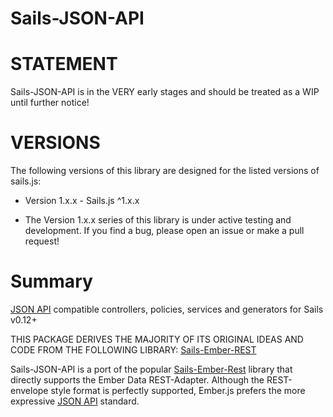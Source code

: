 Sails-JSON-API
======================

# STATEMENT

Sails-JSON-API is in the VERY early stages and should be treated as a WIP until further notice!

# VERSIONS

The following versions of this library are designed for the listed versions of sails.js:

* Version 1.x.x - Sails.js ^1.x.x

- The Version 1.x.x series of this library is under active testing and development. If you find a bug, please open an issue or make a pull request!

# Summary

[JSON API](http://jsonapi.org/) compatible controllers, policies, services and generators for Sails v0.12+

THIS PACKAGE DERIVES THE MAJORITY OF ITS ORIGINAL IDEAS AND CODE FROM THE FOLLOWING LIBRARY: [Sails-Ember-REST](https://github.com/mdconaway/sails-ember-rest)

Sails-JSON-API is a port of the popular [Sails-Ember-Rest](https://github.com/mdconaway/sails-ember-rest) library that directly supports the Ember Data REST-Adapter. Although the REST-envelope style format is perfectly supported, Ember.js prefers the more expressive [JSON API](http://jsonapi.org/) standard.
